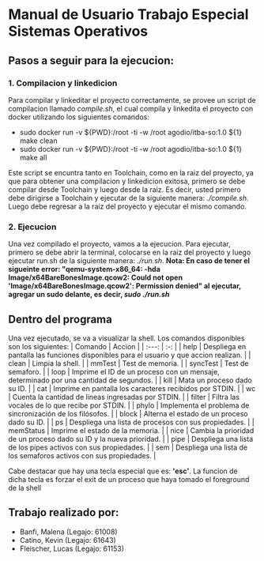 # Manual de Usuario Trabajo Especial Sistemas Operativos

## Pasos a seguir para la ejecucion: 

### 1. Compilacion y linkedicion

Para compilar y linkeditar el proyecto correctamente, se provee un script de compilacion llamado *compile.sh*, el cual compila y linkedita el proyecto con docker utilizando los siguientes comandos:
- sudo docker run -v ${PWD}:/root -ti -w /root agodio/itba-so:1.0 ${1} make clean
- sudo docker run -v ${PWD}:/root -ti -w /root agodio/itba-so:1.0 ${1} make all

Este script se encuntra tanto en Toolchain, como en la raiz del proyecto, ya que para obtener una compilacion y linkedicion exitosa, primero se debe compilar desde Toolchain y luego desde la raiz. Es decir, usted primero debe dirigirse a Toolchain y ejecutar de la siguiente manera: *./compile.sh*. Luego debe regresar a la raiz del proyecto y ejecutar el mismo comando.


### 2. Ejecucion

Una vez compilado el proyecto, vamos a la ejecucion. Para ejecutar, primero se debe abrir la terminal, colocarse en la raiz del proyecto y luego ejecutar run.sh de la siguiente manera: *./run.sh*. 
**Nota: En caso de tener el sigueinte error: "qemu-system-x86_64: -hda Image/x64BareBonesImage.qcow2: Could not open 'Image/x64BareBonesImage.qcow2': Permission denied" al ejecutar, agregar un sudo delante, es decir, *sudo ./run.sh***

## Dentro del programa

Una vez ejecutado, se va a visualizar la shell. Los comandos disponibles son los siguientes:
| Comando | Accion |
| :---:   | :-: |
| help | Despliega en pantalla las funciones disponibles para el usuario y que accion realizan. |
| clean   | Limpia la shell. |
| mmTest   | Test de memoria. |
| syncTest   | Test de semaforo. |
| loop   | Imprime el ID de un proceso con un mensaje, determinado por una cantidad de segundos. |
| kill   | Mata un proceso dado su ID. |
| cat   | Imprime en pantalla los caracteres recibidos por STDIN. |
| wc   | Cuenta la cantidad de lineas ingresadas por STDIN. |
| filter   | Filtra las vocales de lo que recibe por STDIN. |
| phylo   | Implementa el problema de sincronización de los filósofos. |
| block   | Alterna el estado de un proceso dado su ID. |
| ps   | Despliega una lista de procesos con sus propiedades. |
| memStatus   | Imprime el estado de la memoria. |
| nice   | Cambia la prioridad de un proceso dado su ID y la nueva prioridad. |
| pipe   |  Despliega una lista de los pipes activos con sus propiedades. |
| sem   |  Despliega una lista de los semaforos activos con sus propiedades. |

Cabe destacar que hay una tecla especial que es: **'esc'**. La funcion de dicha tecla es forzar el exit de un proceso que haya tomado el foreground de la shell 


## Trabajo realizado por:

* Banfi, Malena     (Legajo: 61008)
* Catino, Kevin     (Legajo: 61643)
* Fleischer, Lucas  (Legajo: 61153)
